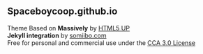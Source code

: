 Spaceboycoop.github.io
----------------------

 Theme Based on __Massively__ by [HTML5 UP](https://html5up.net)  
 __Jekyll integration__ by [somiibo.com](https://somiibo.com)  
 Free for personal and commercial use under the [CCA 3.0 License](https://html5up.net/license)
